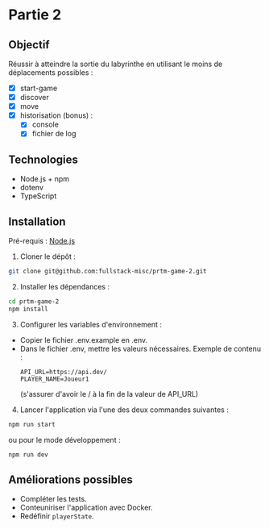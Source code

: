 # Partie 2
## Objectif
Réussir à atteindre la sortie du labyrinthe en utilisant le moins de déplacements possibles :
- [x] start-game
- [x] discover
- [x] move
- [x] historisation (bonus) :
  - [x] console
  - [x] fichier de log

## Technologies
- Node.js + npm
- dotenv
- TypeScript

## Installation
Pré-requis : [Node.js](https://nodejs.org/en/download/)

1. Cloner le dépôt :
```bash
git clone git@github.com:fullstack-misc/prtm-game-2.git
```

2. Installer les dépendances :
```bash
cd prtm-game-2
npm install
```

3. Configurer les variables d'environnement :
- Copier le fichier .env.example en .env. 
- Dans le fichier .env, mettre les valeurs nécessaires. Exemple de contenu :
  ```
  API_URL=https://api.dev/
  PLAYER_NAME=Joueur1
  ```
  (s'assurer d'avoir le / à la fin de la valeur de API_URL)

4. Lancer l'application via l'une des deux commandes suivantes :
```bash
npm run start
```
ou pour le mode développement :
```bash
npm run dev
```

## Améliorations possibles
- Compléter les tests.
- Conteuniriser l'application avec Docker.
- Redéfinir `playerState`.
